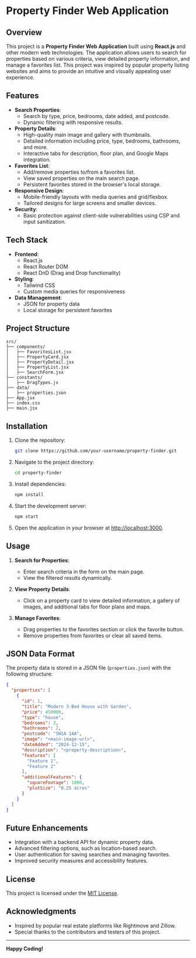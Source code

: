 # Property Finder Web Application

## Overview
This project is a **Property Finder Web Application** built using **React.js** and other modern web technologies. The application allows users to search for properties based on various criteria, view detailed property information, and manage a favorites list. This project was inspired by popular property listing websites and aims to provide an intuitive and visually appealing user experience.

## Features
- **Search Properties**:
  - Search by type, price, bedrooms, date added, and postcode.
  - Dynamic filtering with responsive results.
- **Property Details**:
  - High-quality main image and gallery with thumbnails.
  - Detailed information including price, type, bedrooms, bathrooms, and more.
  - Interactive tabs for description, floor plan, and Google Maps integration.
- **Favorites List**:
  - Add/remove properties to/from a favorites list.
  - View saved properties on the main search page.
  - Persistent favorites stored in the browser's local storage.
- **Responsive Design**:
  - Mobile-friendly layouts with media queries and grid/flexbox.
  - Tailored designs for large screens and smaller devices.
- **Security**:
  - Basic protection against client-side vulnerabilities using CSP and input sanitization.

## Tech Stack
- **Frontend**:
  - React.js
  - React Router DOM
  - React DnD (Drag and Drop functionality)
- **Styling**:
  - Tailwind CSS
  - Custom media queries for responsiveness
- **Data Management**:
  - JSON for property data
  - Local storage for persistent favorites

## Project Structure
```
src/
├── components/
│   ├── FavoritesList.jsx
│   ├── PropertyCard.jsx
│   ├── PropertyDetail.jsx
│   ├── PropertyList.jsx
│   ├── SearchForm.jsx
├── constants/
│   ├── DragTypes.js
├── data/
│   ├── properties.json
├── App.jsx
├── index.css
├── main.jsx
```

## Installation
1. Clone the repository:
   ```bash
   git clone https://github.com/your-username/property-finder.git
   ```

2. Navigate to the project directory:
   ```bash
   cd property-finder
   ```

3. Install dependencies:
   ```bash
   npm install
   ```

4. Start the development server:
   ```bash
   npm start
   ```

5. Open the application in your browser at [http://localhost:3000](http://localhost:3000).

## Usage
1. **Search for Properties**:
   - Enter search criteria in the form on the main page.
   - View the filtered results dynamically.

2. **View Property Details**:
   - Click on a property card to view detailed information, a gallery of images, and additional tabs for floor plans and maps.

3. **Manage Favorites**:
   - Drag properties to the favorites section or click the favorite button.
   - Remove properties from favorites or clear all saved items.

## JSON Data Format
The property data is stored in a JSON file (`properties.json`) with the following structure:
```json
{
  "properties": [
    {
      "id": 1,
      "title": "Modern 3-Bed House with Garden",
      "price": 450000,
      "type": "house",
      "bedrooms": 3,
      "bathrooms": 2,
      "postcode": "SW1A 1AA",
      "image": "<main-image-url>",
      "dateAdded": "2024-12-15",
      "description": "<property-description>",
      "features": [
        "Feature 1",
        "Feature 2"
      ],
      "additionalFeatures": {
        "squareFootage": 1800,
        "plotSize": "0.25 acres"
      }
    }
  ]
}
```

## Future Enhancements
- Integration with a backend API for dynamic property data.
- Advanced filtering options, such as location-based search.
- User authentication for saving searches and managing favorites.
- Improved security measures and accessibility features.

## License
This project is licensed under the [MIT License](LICENSE).

## Acknowledgments
- Inspired by popular real estate platforms like Rightmove and Zillow.
- Special thanks to the contributors and testers of this project.

---
**Happy Coding!**
